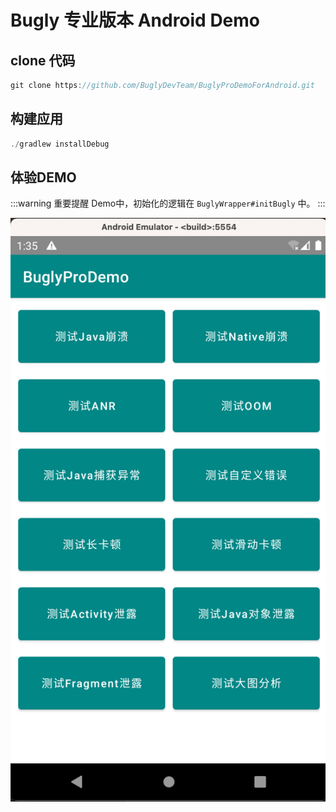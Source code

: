 # Bugly 专业版本 Android Demo

## clone 代码

``` java
git clone https://github.com/BuglyDevTeam/BuglyProDemoForAndroid.git
``` 

## 构建应用

``` java
./gradlew installDebug
``` 

## 体验DEMO

:::warning 重要提醒
Demo中，初始化的逻辑在 `BuglyWrapper#initBugly` 中。
:::

![体验DEMO](./img/demo_img_1.png)
